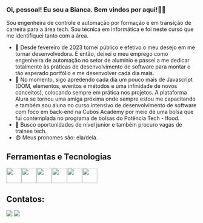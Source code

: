 ### Oi, pessoal! Eu sou a Bianca. Bem vindos por aqui!👋✨ 

<!--
**biancaaparecida07/biancaaparecida07** is a ✨ _special_ ✨ repository because its `README.md` (this file) appears on your GitHub profile. -->

Sou engenheira de controle e automação por formação e em transição de carreira para a área tech. Sou técnica em informática e foi neste curso que me identifiquei tanto com a área. 

- 🔭 Desde fevereiro de 2023 tornei público e efetivo o meu desejo em me tornar desenvolvedora. E então, deixei o meu emprego como engenheira de automação no setor de alumínio e passei a me dedicar totalmente às práticas de desenvolvimento de software para montar o tão esperado portfólio e me desenvolver cada dia mais. 
- 🌱 No momento, sigo apredendo cada dia um pouco mais de Javascript (DOM, elementos, eventos e métodos e uma infinidade de novos conceitos), colocando sempre em prática nos projetos. A plataforma Alura se tornou uma amiga próxima onde sempre estou me capacitando e também sou aluna no curso intensivo de desenvolvimento de software com foco em back-end na Cubos Academy por meio de uma bolsa que fui contemplada no programa de bolsas do Potência Tech - Ifood. 
- 👯 Busco oportunidades de nível junior e também procuro vagas de trainee tech.
- 😄 Meus pronomes são: ela/dela.

## Ferramentas e Tecnologias

<img src="https://cdn.jsdelivr.net/gh/devicons/devicon/icons/html5/html5-plain-wordmark.svg" width="40" height="40" /><img src="https://cdn.jsdelivr.net/gh/devicons/devicon/icons/css3/css3-plain-wordmark.svg" width="40" height="40" /><img src="https://cdn.jsdelivr.net/gh/devicons/devicon/icons/javascript/javascript-plain.svg" width="40" height="40" /><img src="https://cdn.jsdelivr.net/gh/devicons/devicon/icons/github/github-original.svg" width="40" height="40" /><img src="https://cdn.jsdelivr.net/gh/devicons/devicon/icons/git/git-plain.svg" width="40" height="40" /><img src="https://cdn.jsdelivr.net/gh/devicons/devicon/icons/vscode/vscode-original.svg" width="40" height="40" />

## Contatos:

<a href = "mailto:biancaaparecida07@gmail.com"><img src="https://img.shields.io/badge/Gmail-D14836?style=for-the-badge&logo=gmail&logoColor=white" target="_blank"></a>
<a href="https://www.linkedin.com/in/biancaaparecida/" target="_blank"><img src="https://img.shields.io/badge/-LinkedIn-%230077B5?style=for-the-badge&logo=linkedin&logoColor=white" target="_blank"></a>   
</div>